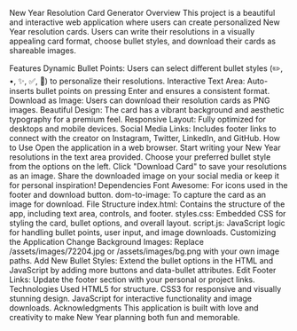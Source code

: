 New Year Resolution Card Generator
Overview
This project is a beautiful and interactive web application where users can create personalized New Year resolution cards. Users can write their resolutions in a visually appealing card format, choose bullet styles, and download their cards as shareable images.

Features
Dynamic Bullet Points:
Users can select different bullet styles (✏️, •, ✨, ✅, 💫) to personalize their resolutions.
Interactive Text Area:
Auto-inserts bullet points on pressing Enter and ensures a consistent format.
Download as Image:
Users can download their resolution cards as PNG images.
Beautiful Design:
The card has a vibrant background and aesthetic typography for a premium feel.
Responsive Layout:
Fully optimized for desktops and mobile devices.
Social Media Links:
Includes footer links to connect with the creator on Instagram, Twitter, LinkedIn, and GitHub.
How to Use
Open the application in a web browser.
Start writing your New Year resolutions in the text area provided.
Choose your preferred bullet style from the options on the left.
Click "Download Card" to save your resolutions as an image.
Share the downloaded image on your social media or keep it for personal inspiration!
Dependencies
Font Awesome: For icons used in the footer and download button.
dom-to-image: To capture the card as an image for download.
File Structure
index.html: Contains the structure of the app, including text area, controls, and footer.
styles.css: Embedded CSS for styling the card, bullet options, and overall layout.
script.js: JavaScript logic for handling bullet points, user input, and image downloads.
Customizing the Application
Change Background Images:
Replace /assets/images/72204.jpg or /assets/images/bg.png with your own image paths.
Add New Bullet Styles:
Extend the bullet options in the HTML and JavaScript by adding more buttons and data-bullet attributes.
Edit Footer Links:
Update the footer section with your personal or project links.
Technologies Used
HTML5 for structure.
CSS3 for responsive and visually stunning design.
JavaScript for interactive functionality and image downloads.
Acknowledgments
This application is built with love and creativity to make New Year planning both fun and memorable.
